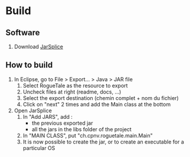 # Build

## Software

1. Download [JarSplice](http://www.java2s.com/Code/Jar/j/Downloadjarsplice040jar.htm)

## How to build

1. In Eclipse, go to File > Export... > Java > JAR file
    1. Select RogueTale as the resource to export
    1. Uncheck files at right (readme, docs, ...)
    1. Select the export destination (chemin complet + nom du fichier)
    1. Click on "next" 2 times and add the Main class at the bottom
1. Open JarSplice
    1. In "Add JARS", add :
        * the previous exported jar 
        * all the jars in the libs folder of the project
    1. In "MAIN CLASS", put "ch.cpnv.roguetale.main.Main"
    1. It is now possible to create the jar, or to create an executable for a particular OS
    